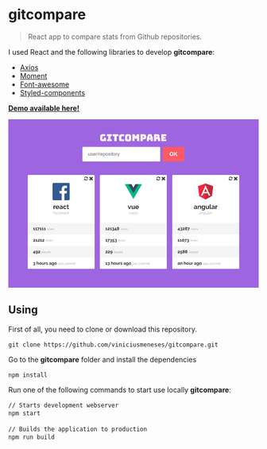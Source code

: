 # gitcompare

> React app to compare stats from Github repositories.

I used React and the following libraries to develop **gitcompare**:

- [Axios](https://github.com/axios/axios)
- [Moment](https://momentjs.com/)
- [Font-awesome](https://fontawesome.com/)
- [Styled-components](https://www.styled-components.com/)

[**Demo available here!**](http://gitcompare.surge.sh)

<p align="center">
  <img src="./preview.png">
</p>

## Using

First of all, you need to clone or download this repository.

```
git clone https://github.com/viniciusmeneses/gitcompare.git
```

Go to the **gitcompare** folder and install the dependencies

```
npm install
```

Run one of the following commands to start use locally **gitcompare**:

```
// Starts development webserver
npm start

// Builds the application to production
npm run build
```
